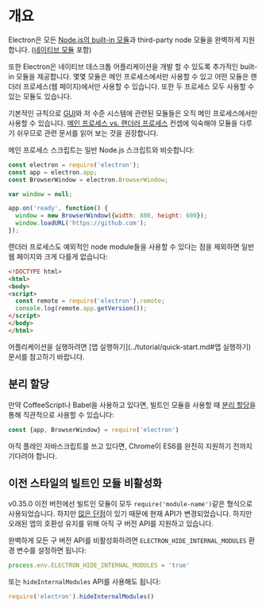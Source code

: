 # 개요

Electron은 모든 [Node.js의 built-in 모듈](http://nodejs.org/api/)과 third-party
node 모듈을 완벽하게 지원합니다. ([네이티브 모듈](../tutorial/using-native-node-modules.md)
포함)

또한 Electron은 네이티브 데스크톱 어플리케이션을 개발 할 수 있도록 추가적인 built-in
모듈을 제공합니다. 몇몇 모듈은 메인 프로세스에서만 사용할 수 있고 어떤 모듈은 랜더러
프로세스(웹 페이지)에서만 사용할 수 있습니다. 또한 두 프로세스 모두 사용할 수 있는
모듈도 있습니다.

기본적인 규칙으로 [GUI][gui]와 저 수준 시스템에 관련된 모듈들은 오직 메인
프로세스에서만 사용할 수 있습니다. [메인 프로세스 vs. 랜더러 프로세스](../tutorial/quick-start.md#메인-프로세스)
컨셉에 익숙해야 모듈을 다루기 쉬우므로 관련 문서를 읽어 보는 것을 권장합니다.

메인 프로세스 스크립트는 일반 Node.js 스크립트와 비슷합니다:

```javascript
const electron = require('electron');
const app = electron.app;
const BrowserWindow = electron.BrowserWindow;

var window = null;

app.on('ready', function() {
  window = new BrowserWindow({width: 800, height: 600});
  window.loadURL('https://github.com');
});
```

랜더러 프로세스도 예외적인 node module들을 사용할 수 있다는 점을 제외하면 일반 웹
페이지와 크게 다를게 없습니다:

```html
<!DOCTYPE html>
<html>
<body>
<script>
  const remote = require('electron').remote;
  console.log(remote.app.getVersion());
</script>
</body>
</html>
```

어플리케이션을 실행하려면 [앱 실행하기](../tutorial/quick-start.md#앱 실행하기)
문서를 참고하기 바랍니다.

## 분리 할당

만약 CoffeeScript나 Babel을 사용하고 있다면, 빌트인 모듈을 사용할 때
[분리 할당][destructuring-assignment]을 통해 직관적으로 사용할 수 있습니다:

```javascript
const {app, BrowserWindow} = require('electron')
```

아직 플레인 자바스크립트를 쓰고 있다면, Chrome이 ES6를 완전히 지원하기 전까지 기다려야
합니다.

## 이전 스타일의 빌트인 모듈 비활성화

v0.35.0 이전 버전에선 빌트인 모듈이 모두 `require('module-name')`같은 형식으로
사용되었습니다. 하지만 [많은 단점][issue-387]이 있기 때문에 현재 API가 변경되었습니다.
하지만 오래된 앱의 호환성 유지를 위해 아직 구 버전 API를 지원하고 있습니다.

완벽하게 모든 구 버전 API를 비활성화하려면 `ELECTRON_HIDE_INTERNAL_MODULES` 환경
변수를 설정하면 됩니다:

```javascript
process.env.ELECTRON_HIDE_INTERNAL_MODULES = 'true'
```

또는 `hideInternalModules` API를 사용해도 됩니다:

```javascript
require('electron').hideInternalModules()
```

[gui]: https://en.wikipedia.org/wiki/Graphical_user_interface
[destructuring-assignment]: https://developer.mozilla.org/en-US/docs/Web/JavaScript/Reference/Operators/Destructuring_assignment
[issue-387]: https://github.com/atom/electron/issues/387
